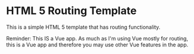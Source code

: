 # HTML 5 Routing Template

This is a simple HTML 5 template that has routing functionality.

Reminder:
This IS a Vue app.
As much as I'm using Vue mostly for routing, this is a Vue app and therefore you may use other Vue features in the app.